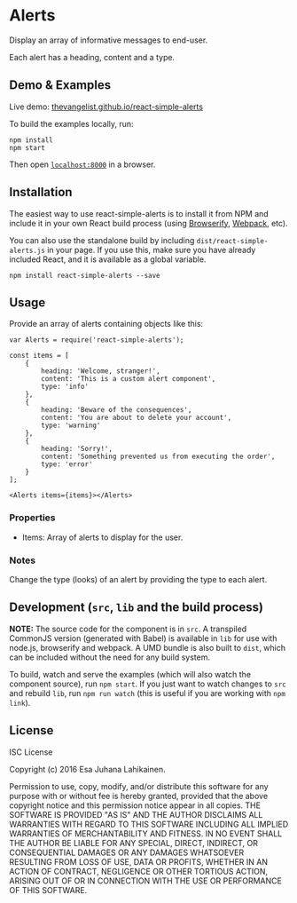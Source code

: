 # Alerts

Display an array of informative messages to end-user.

Each alert has a heading, content and a type.

## Demo & Examples

Live demo: [thevangelist.github.io/react-simple-alerts](http://thevangelist.github.io/react-simple-alerts/)

To build the examples locally, run:

```
npm install
npm start
```

Then open [`localhost:8000`](http://localhost:8000) in a browser.


## Installation

The easiest way to use react-simple-alerts is to install it from NPM and include it in your own React build process (using [Browserify](http://browserify.org), [Webpack](http://webpack.github.io/), etc).

You can also use the standalone build by including `dist/react-simple-alerts.js` in your page. If you use this, make sure you have already included React, and it is available as a global variable.

```
npm install react-simple-alerts --save
```


## Usage

Provide an array of alerts containing objects like this:

```
var Alerts = require('react-simple-alerts');

const items = [
	{
		heading: 'Welcome, stranger!',
		content: 'This is a custom alert component',
		type: 'info'
	},
	{
		heading: 'Beware of the consequences',
		content: 'You are about to delete your account',
		type: 'warning'
	},
	{
		heading: 'Sorry!',
		content: 'Something prevented us from executing the order',
		type: 'error'
	}
];

<Alerts items={items}></Alerts>
```

### Properties

* Items: Array of alerts to display for the user.

### Notes

Change the type (looks) of an alert by providing the type to each alert.

## Development (`src`, `lib` and the build process)

**NOTE:** The source code for the component is in `src`. A transpiled CommonJS version (generated with Babel) is available in `lib` for use with node.js, browserify and webpack. A UMD bundle is also built to `dist`, which can be included without the need for any build system.

To build, watch and serve the examples (which will also watch the component source), run `npm start`. If you just want to watch changes to `src` and rebuild `lib`, run `npm run watch` (this is useful if you are working with `npm link`).

## License

ISC License

Copyright (c) 2016 Esa Juhana Lahikainen.

Permission to use, copy, modify, and/or distribute this software for any purpose with or without fee is hereby granted, provided that the above copyright notice and this permission notice appear in all copies.
THE SOFTWARE IS PROVIDED "AS IS" AND THE AUTHOR DISCLAIMS ALL WARRANTIES WITH REGARD TO THIS SOFTWARE INCLUDING ALL IMPLIED WARRANTIES OF MERCHANTABILITY AND FITNESS. IN NO EVENT SHALL THE AUTHOR BE LIABLE FOR ANY SPECIAL, DIRECT, INDIRECT, OR CONSEQUENTIAL DAMAGES OR ANY DAMAGES WHATSOEVER RESULTING FROM LOSS OF USE, DATA OR PROFITS, WHETHER IN AN ACTION OF CONTRACT, NEGLIGENCE OR OTHER TORTIOUS ACTION, ARISING OUT OF OR IN CONNECTION WITH THE USE OR PERFORMANCE OF THIS SOFTWARE.
